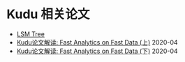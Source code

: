 # Kudu 相关论文


- [LSM Tree](https://www.cs.umb.edu/~poneil/lsmtree.pdf)
- [Kudu论文解读: Fast Analytics on Fast Data (上)](https://zhuanlan.zhihu.com/p/137238298)    2020-04
- [Kudu论文解读: Fast Analytics on Fast Data (下)](https://zhuanlan.zhihu.com/p/137243163)    2020-04